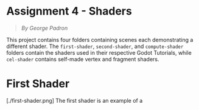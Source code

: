 # Assignment 4 - Shaders
> *By George Padron*

This project contains four folders containing scenes each demonstrating a different shader. The `first-shader`, `second-shader`, and `compute-shader` folders contain the shaders used in their respective Godot Tutorials, while `cel-shader` contains self-made vertex and fragment shaders. 

# First Shader
[./first-shader.png]
The first shader is an example of a 
